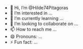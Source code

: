 - 👋 Hi, I’m @Hilde74Pitagoras
- 👀 I’m interested in ...
- 🌱 I’m currently learning ...
- 💞️ I’m looking to collaborate on ...
- 📫 How to reach me ...
- 😄 Pronouns: ...
- ⚡ Fun fact: ...

<!---
Hilde74Pitagoras/Hilde74Pitagoras is a ✨ special ✨ repository because its `README.md` (this file) appears on your GitHub profile.
You can click the Preview link to take a look at your changes.
--->
